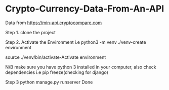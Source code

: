 # Crypto-Currency-Data-From-An-API

Data from https://min-api.cryptocompare.com

Step 1. clone the project 


Step 2. Activate the Environment i.e python3 -m venv ./venv-create environment

source ./venv/bin/activate-Activate environment 

N/B make sure you have python 3 installed in your computer, also check dependencies i.e pip freeze(checking for django)



Step 3 python manage.py runserver
Done
